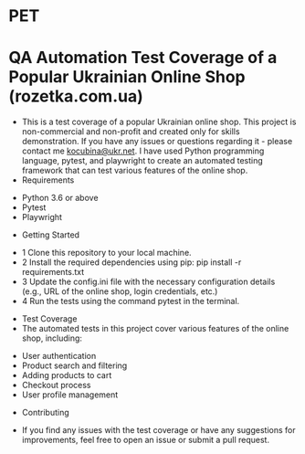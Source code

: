 # PET
# QA Automation Test Coverage of a Popular Ukrainian Online Shop (rozetka.com.ua)
* This is a test coverage of a popular Ukrainian online shop. This project is non-commercial and non-profit and created only for skills demonstration. If you have any issues or questions regarding it - please contact me kocubina@ukr.net. I have used Python programming language, pytest, and playwright to create an automated testing framework that can test various features of the online shop.
* Requirements
 + Python 3.6 or above
 + Pytest
 + Playwright
* Getting Started
 + 1 Clone this repository to your local machine.
 + 2 Install the required dependencies using pip: pip install -r requirements.txt
 + 3 Update the config.ini file with the necessary configuration details (e.g., URL of the online shop, login credentials, etc.)
 + 4 Run the tests using the command pytest in the terminal.
* Test Coverage
* The automated tests in this project cover various features of the online shop, including:
 + User authentication
 + Product search and filtering
 + Adding products to cart
 + Checkout process
 + User profile management
* Contributing
 + If you find any issues with the test coverage or have any suggestions for improvements, feel free to open an issue or submit a pull request.


